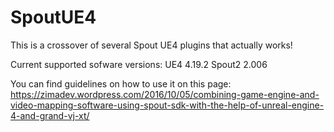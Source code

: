 # SpoutUE4
This is a crossover of several Spout UE4 plugins that actually works!

Current supported sofware versions:
UE4 4.19.2
Spout2 2.006

You can find guidelines on how to use it on this page:
https://zimadev.wordpress.com/2016/10/05/combining-game-engine-and-video-mapping-software-using-spout-sdk-with-the-help-of-unreal-engine-4-and-grand-vj-xt/

